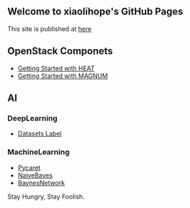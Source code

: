 ## Welcome to xiaolihope's GitHub Pages

This site is published at [here]

[here]: https://xiaolihope.github.io/


## OpenStack Componets

- [Getting Started with HEAT](openstack-heat/getting-started-with-heat.md)
- [Getting Started with MAGNUM](openstack-magnum/getting-started-with-magnum.md)

## AI

### DeepLearning

- [Datasets Label](AI-DeepLearning/datasets-label.md)

### MachineLearning
- [Pycaret](AI-MachineLearning/PyCaret.md)
- [NaiveBayes](AI-MachineLearning/NaiveBayes.pdf)
- [BaynesNetwork](AI-MachineLearning/bayesNetwork-dxl.pdf)


Stay Hungry, Stay Foolish.
